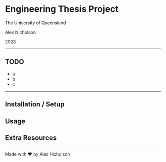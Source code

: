 # Engineering Thesis Project

The University of Queensland

Alex Nicholson

2023

---

## TODO

- a
- b
- c

---

## Installation / Setup

## Usage

## Extra Resources


---

Made with ❤️ by Alex Nicholson